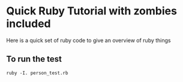# Quick Ruby Tutorial with zombies included

Here is a quick set of ruby code to give an overview of ruby things

## To run the test

    ruby -I. person_test.rb